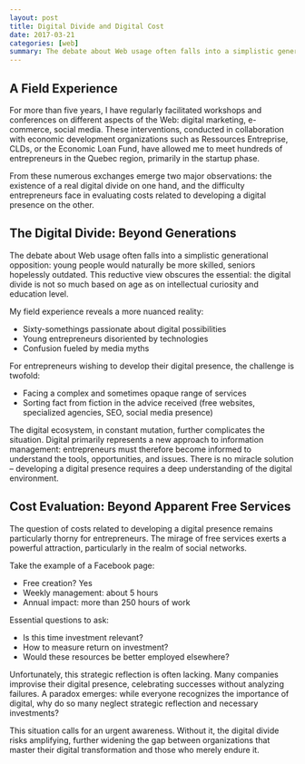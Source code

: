 ```yaml
---
layout: post
title: Digital Divide and Digital Cost
date: 2017-03-21
categories: [web]
summary: The debate about Web usage often falls into a simplistic generational opposition, young people would naturally be more skilled, seniors hopelessly outdated.
---
```


## A Field Experience

For more than five years, I have regularly facilitated workshops and conferences on different aspects of the Web: digital marketing, e-commerce, social media. These interventions, conducted in collaboration with economic development organizations such as Ressources Entreprise, CLDs, or the Economic Loan Fund, have allowed me to meet hundreds of entrepreneurs in the Quebec region, primarily in the startup phase.

From these numerous exchanges emerge two major observations: the existence of a real digital divide on one hand, and the difficulty entrepreneurs face in evaluating costs related to developing a digital presence on the other.

## The Digital Divide: Beyond Generations

The debate about Web usage often falls into a simplistic generational opposition: young people would naturally be more skilled, seniors hopelessly outdated. This reductive view obscures the essential: the digital divide is not so much based on age as on intellectual curiosity and education level.

My field experience reveals a more nuanced reality:

- Sixty-somethings passionate about digital possibilities
- Young entrepreneurs disoriented by technologies
- Confusion fueled by media myths

For entrepreneurs wishing to develop their digital presence, the challenge is twofold:

- Facing a complex and sometimes opaque range of services
- Sorting fact from fiction in the advice received (free websites, specialized agencies, SEO, social media presence)

The digital ecosystem, in constant mutation, further complicates the situation. Digital primarily represents a new approach to information management: entrepreneurs must therefore become informed to understand the tools, opportunities, and issues. There is no miracle solution – developing a digital presence requires a deep understanding of the digital environment.

## Cost Evaluation: Beyond Apparent Free Services

The question of costs related to developing a digital presence remains particularly thorny for entrepreneurs. The mirage of free services exerts a powerful attraction, particularly in the realm of social networks.

Take the example of a Facebook page:

- Free creation? Yes
- Weekly management: about 5 hours
- Annual impact: more than 250 hours of work

Essential questions to ask:

- Is this time investment relevant?
- How to measure return on investment?
- Would these resources be better employed elsewhere?

Unfortunately, this strategic reflection is often lacking. Many companies improvise their digital presence, celebrating successes without analyzing failures. A paradox emerges: while everyone recognizes the importance of digital, why do so many neglect strategic reflection and necessary investments?

This situation calls for an urgent awareness. Without it, the digital divide risks amplifying, further widening the gap between organizations that master their digital transformation and those who merely endure it.